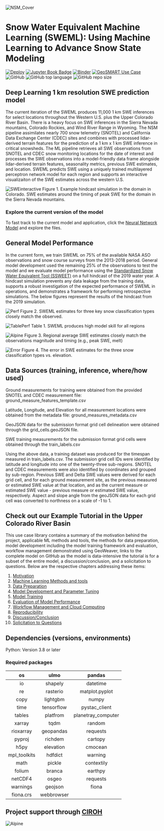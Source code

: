 ![NSM_Cover](https://github.com/CIROH-UA/SWEML/blob/main/Images/ML_SWE.jpg)

# Snow Water Equivalent Machine Learning (SWEML): Using Machine Learning to Advance Snow State Modeling

[![Deploy](https://github.com/geo-smart/use_case_template/actions/workflows/deploy.yaml/badge.svg)](https://github.com/geo-smart/use_case_template/actions/workflows/deploy.yaml)
[![Jupyter Book Badge](https://jupyterbook.org/badge.svg)](https://geo-smart.github.io/use_case_template)
[![Binder](https://mybinder.org/badge_logo.svg)](https://mybinder.org/v2/gh/geo-smart/use_case_template/HEAD?urlpath=lab)
[![GeoSMART Use Case](https://github.com/CIROH-UA/SWEML/blob/main/book/img/use_case_badge.svg)](https://geo-smart.github.io/usecases)
![GitHub](https://img.shields.io/github/license/whitelightning450/National-ML-Snow-Prediction-Mod?logo=GitHub&style=flat-square)
![GitHub top language](https://img.shields.io/github/languages/top/whitelightning450/National-ML-Snow-Prediction-Mod?logo=Jupyter&style=flat-square)
![GitHub repo size](https://img.shields.io/github/repo-size/whitelightning450/National-ML-Snow-Prediction-Mod?logo=Github&style=flat-square)

## Deep Learning 1 km resolution SWE prediction model
The current iteration of the SWEML produces 11,000 1 km SWE inferences for select locations throughout the Western U.S. plus the Upper Colorado River Basin.
There is a heavy focus on SWE inferences in the Sierra Nevada mountains, Colorado Rockies, and Wind River Range in Wyoming.
The NSM pipeline assimilates nearly 700 snow telemetry (SNOTEL) and California Data Exchange Center (CDEC) sites and combines with processed lidar-derived terrain features for the prediction of a 1 km x 1 km SWE inference in critical snowsheds.
The ML pipeline retrieves all SWE observations from SNOTEL and CDEC snow monitoring locations for the date of interest and processes the SWE observations into a model-friendly data frame alongside lidar-derived terrain features, seasonality metrics, previous SWE estimates, and location.
SWEML predicts SWE using a uniquely trained multilayered perceptron network model for each region and supports an interactive visualizaiton of the SWE estimates across the western U.S. 

![SWEinteractive](https://github.com/CIROH-UA/SWEML/blob/main/Images/SWE_2019.gif)
Figure 1. Example hindcast simulation in the domain in Colorado.
SWE estimates around the timing of peak SWE for the domain in the Sierra Nevada mountains.

### Explore the current version of the model
To fast track to the current model and application, click the [Neural Network Model](https://github.com/whitelightning450/SWEML/tree/main/Model/Neural_Network) and explore the files.


## General Model Performance
In the current form, we train SWEML on 75% of the available NASA ASO observations and snow course surveys from the 2013-2018 period. 
General model development used the remaining 25% of the observations to test the model and we evaluate model performance using the [Standardized Snow Water Equivalent Tool (SSWEET)](https://github.com/whitelightning450/Standardized-Snow-Water-Equivalent-Evaluation-Tool) on a full hindcast of the 2019 water year.
A hindcast simulation prevents any data leakage from the training data, supports a robust investigation of the expected performance of SWEML in operations, and demonstrates a framework for performing retrospective simulations.
The below figures represent the results of the hindcast from the 2019 simulation.

![Perf](https://github.com/CIROH-UA/SWEML/blob/main/Images/Parity_Plot_All4_Hindcast.png)
Figure 2. SWEML estimates for three key snow classification types closely match the observed.

![TablePerf](https://github.com/CIROH-UA/SWEML/blob/main/Images/ModelPerfTable.JPG)
Table 1. SWEML produces high model skill for all regions


![Alpine](https://github.com/CIROH-UA/SWEML/blob/main/Images/Alpine.png)
Figure 3. Regional average SWE estimates closely match the observations magnitude and timing (e.g., peak SWE, melt)

![Error](https://github.com/CIROH-UA/SWEML/blob/main/Images/ErrorVsElevation3_Hindcast.png)
Figure 4. The error in SWE estimates for the three snow classification types vs. elevation.


## Data Sources (training, inference, where/how used)
Ground measurements for training were obtained from the provided SNOTEL and CDEC measurement file: ground_measure_features_template.csv

Latitude, Longitude, and Elevation for all measurement locations were obtained from the metadata file: ground_measures_metadata.csv

GeoJSON data for the submission format grid cell delineation were obtained through the grid_cells.geoJSON file. 

SWE training measurements for the submission format grid cells were obtained through the train_labels.csv

Using the above data, a training dataset was produced for the timespan measured in train_labels.csv. 
The submission grid cell IDs were identified by latitude and longitude into one of the twenty-three sub-regions. SNOTEL and CDEC measurements were also identified by coordinates and grouped by sub-region. 
Previous SWE and Delta SWE values were derived for each grid cell, and for each ground measurement site, as the previous measured or estimated SWE value at that location, and as the current measure or estimated SWE value - previous measure or estimated SWE value, respectively. 
Aspect and slope angle from the geoJSON data for each grid cell was converted to northness on a scale of -1 to 1. 
 
 
## Check out our Example Tutorial in the Upper Colorado River Basin
 
This use case library contains a summary of the motivation behind the project, applicable ML methods and tools, the methods for data preparation, model development including the model training framework and evaluation, workflow management demonstrated using GeoWeaver, links to the complete model on GitHub as the model is data-intensive the tutorial is for a subset of the entire model, a discussion/conclusion, and a solicitation to questions.
Below are the respective chapters addressing these items:

1. [Motivation](https://github.com/CIROH-UA/SWEML/blob/main/book/chapters/motivation.ipynb)
2. [Machine Learning Methods and tools](https://github.com/CIROH-UA/SWEML/blob/main/book/chapters/methods.ipynb)
3. [Data Preparation](https://github.com/CIROH-UA/SWEML/blob/main/book/chapters/data.ipynb)
4. [Model Development and Parameter Tuning](https://github.com/CIROH-UA/SWEML/blob/main/book/chapters/development.ipynb)
5. [Model Training](https://github.com/CIROH-UA/SWEML/blob/main/book/chapters/training.ipynb)
6. [Evaluation of Model Performance](https://github.com/CIROH-UA/SWEML/blob/main/book/chapters/evaluation.ipynb)
7. [Workflow Management and Cloud Computing](https://github.com/CIROH-UA/SWEML/blob/main/book/chapters/workflow.ipynb)
8. [Reproducibility](https://github.com/CIROH-UA/SWEML/blob/main/book/chapters/reproducibility.ipynb)
9. [Discussion/Conclusion](https://github.com/CIROH-UA/SWEML/blob/main/book/chapters/conclusion.ipynb)
10. [Solicitation to Questions](https://github.com/CIROH-UA/SWEML/blob/main/book/chapters/questions.ipynb)


## Dependencies (versions, environments)
Python: Version 3.8 or later

### Required packages

| os           | ulmo       | pandas             |
|:-----------: | :--------: | :----------------: | 
| io           | shapely    | datetime           |
| re           | rasterio   | matplot.pyplot     |
| copy         | lightgbm   |  numpy             |
| time         | tensorflow |  pystac_client     |
| tables       | platfrom   | planetray_computer |
| xarray       | tqdm       | random             |
| rioxarray    | geopandas  | requests           |
| pyproj       | richdem    | cartopy            |
| h5py         | elevation  | cmocean            |
| mpl_toolkits | hdfdict    | warning            |
| math         | pickle     |  contextily        |
|folium        | branca     |  earthpy           | 
|netCDF4       | osgeo      | requests           |
| warnings     | geojson    | fiona              |
|fiona.crs     |webbrowser  |                    |




## Project support through [CIROH](https://ciroh.ua.edu/)
![Alpine](https://github.com/CIROH-UA/SWEML/blob/main/Images/CIROHsupport.png)
